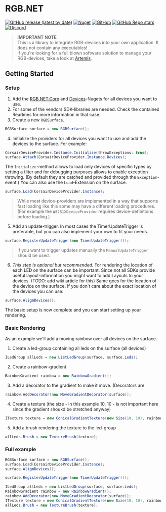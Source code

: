 # RGB.NET
[![GitHub release (latest by date)](https://img.shields.io/github/v/release/DarthAffe/RGB.NET?style=for-the-badge)](https://github.com/DarthAffe/RGB.NET/releases)
[![Nuget](https://img.shields.io/nuget/v/RGB.NET.Core?style=for-the-badge)](https://www.nuget.org/packages?q=rgb.net)
[![GitHub](https://img.shields.io/github/license/DarthAffe/RGB.NET?style=for-the-badge)](https://github.com/DarthAffe/RGB.NET/blob/master/LICENSE)
[![GitHub Repo stars](https://img.shields.io/github/stars/DarthAffe/RGB.NET?style=for-the-badge)](https://github.com/DarthAffe/RGB.NET/stargazers)
[![Discord](https://img.shields.io/discord/366163308941934592?logo=discord&logoColor=white&style=for-the-badge)](https://discord.gg/9kytURv) 

> **IMPORTANT NOTE**   
This is a library to integrate RGB-devices into your own application. It does not contain any executables!   
If you're looking for a full blown software solution to manage your RGB-devices, take a look at [Artemis](https://artemis-rgb.com/).

## Getting Started
### Setup
1. Add the [RGB.NET.Core](https://www.nuget.org/packages/RGB.NET.Core) and [Devices](https://www.nuget.org/packages?q=rgb.net.Devices)-Nugets for all devices you want to use.
2. For some of the vendors SDK-libraries are needed. Check the contained Readmes for more information in that case.
3. Create a new `RGBSurface`.
```csharp
RGBSurface surface = new RGBSurface();
```

4. Initialize the providers for all devices you want to use and add the devices to the surface. For example:
```csharp
CorsairDeviceProvider.Instance.Initialize(throwExceptions: true);
surface.Attach(CorsairDeviceProvider.Instance.Devices);
```
The `Initialize`-method allows to load only devices of specific types by setting a filter and for debugging purposes allows to enable exception throwing. (By default they are catched and provided through the `Exception`-event.)
You can also use the `Load`-Extension on the surface.
```csharp
surface.Load(CorsairDeviceProvider.Instance);
```
> While most device-providers are implemented in a way that supports fast loading like this some may have a different loading procedures. (For example the `WS281XDeviceProvider` requires device-definitions before loading.)

5. Add an update-trigger. In most cases the TimerUpdateTrigger is preferable, but you can also implement your own to fit your needs.
```csharp
surface.RegisterUpdateTrigger(new TimerUpdateTrigger());
```
> If you want to trigger updates manually the `ManualUpdateTrigger` should be used.

6. *This step is optional but recommended.* For rendering the location of each LED on the surface can be important. Since not all SDKs provide useful layout-information you might want to add Layouts to your devices. (TODO: add wiki article for this)
Same goes for the location of the device on the surface. If you don't care about the exact location of the devices you can use:
```csharp
surface.AlignDevices();
```

The basic setup is now complete and you can start setting up your rendering.

### Basic Rendering
As an example we'll add a moving rainbow over all devices on the surface.
1. Create a led-group containing all leds on the surface (all devices)
```csharp
ILedGroup allLeds = new ListLedGroup(surface, surface.Leds);
``` 

2. Create a rainbow-gradient.
```csharp
RainbowGradient rainbow = new RainbowGradient();
```

3. Add a decorator to the gradient to make it move. (Decorators are 
```csharp
rainbow.AddDecorator(new MoveGradientDecorator(surface));
```

4. Create a texture (the size - in this example 10, 10 - is not important here since the gradient shoukd be stretched anyway)
```csharp
ITexture texture = new ConicalGradientTexture(new Size(10, 10), rainbow);
```

5. Add a brush rendering the texture to the led-group
```csharp
allLeds.Brush = new TextureBrush(texture);
```

### Full example
```csharp
RGBSurface surface = new RGBSurface();
surface.Load(CorsairDeviceProvider.Instance);
surface.AlignDevices();

surface.RegisterUpdateTrigger(new TimerUpdateTrigger());

ILedGroup allLeds = new ListLedGroup(surface, surface.Leds);
RainbowGradient rainbow = new RainbowGradient();
rainbow.AddDecorator(new MoveGradientDecorator(surface));
ITexture texture = new ConicalGradientTexture(new Size(10, 10), rainbow);
allLeds.Brush = new TextureBrush(texture);
```